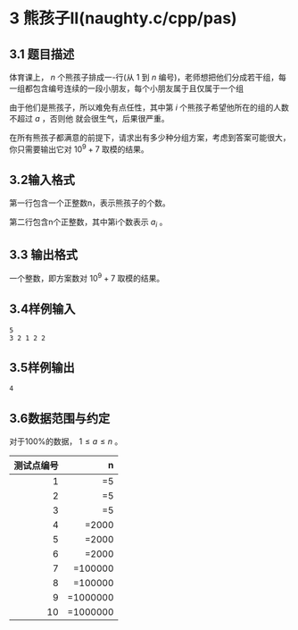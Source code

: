# 3 熊孩子II(naughty.c/cpp/pas)

## 3.1 题目描述

体育课上， $n$ 个熊孩子排成一-行(从 $1$ 到 $n$ 编号)，老师想把他们分成若干组，每一组都包含编号连续的一段小朋友，每个小朋友属于且仅属于一个组

由于他们是熊孩子，所以难免有点任性，其中第 $i$ 个熊孩子希望他所在的组的人数不超过 $a$ ，否则他
就会很生气，后果很严重。

在所有熊孩子都满意的前提下，请求出有多少种分组方案，考虑到答案可能很大，你只需要输出它对 $10^9+7$ 取模的结果。

## 3.2输入格式

第一行包含一个正整数n，表示熊孩子的个数。

第二行包含n个正整数，其中第i个数表示 $a_i$ 。

## 3.3 输出格式

一个整数，即方案数对 $10^9+7$ 取模的结果。

## 3.4样例输入

```
5
3 2 1 2 2
```

## 3.5样例输出

```
4
```

## 3.6数据范围与约定

对于100%的数据， $1≤a≤n$ 。

| 测试点编号 | n |
| -----------: | -----------: |
| 1 | =5 |
| 2 | =5 |
| 3 | =5 |
| 4 | =2000 |
| 5 | =2000 |
| 6 | =2000 |
| 7 | =100000 |
| 8 | =100000 |
| 9 | =1000000 |
| 10 | =1000000 |